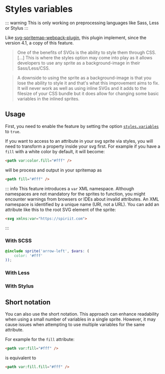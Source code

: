 # Styles variables

::: warning
This is only working on preprocessing languages like Sass, Less or Stylus
:::

Like [svg-spritemap-webpack-plugin](https://github.com/cascornelissen/svg-spritemap-webpack-plugin/blob/master/docs/variables.md), this plugin implement, since the version 4.1, a copy of this feature.

> One of the benefits of SVGs is the ability to style them through CSS. [...] This is where the styles option may come into play as it allows developers to use any sprite as a background-image in their Sass/Less/CSS.

> A downside to using the sprite as a background-image is that you lose the ability to style it and that's what this improvement aims to fix. It will never work as well as using inline SVGs and it adds to the filesize of your CSS bundle but it does allow for changing some basic variables in the inlined sprites.

## Usage

First, you need to enable the feature by setting the option [`styles.variables`](/options/styles.html#styles-variables) to `true`.

If you want to access to an attribute in your svg sprite via styles, you will need to transform a property inside your svg first. For example if you have a `fill` with a white color by default, it will become:

```html
<path var:color.fill="#fff" />
```

will be process and output in your spritemap as

```html
<path fill="#fff" />
```

::: info
This feature introduces a `var` XML namespace. Although namespaces are not mandatory for the sprites to function, you might encounter warnings from browsers or IDEs about invalid attributes. An XML namespace is identified by a unique name (URI, not a URL). You can add an attribute like this to the root SVG element of the sprite:

```html
<svg xmlns:var="https://spiriit.com">
```
:::

### With SCSS

```scss
@include sprite('arrow-left', $vars: (
    color: '#fff'
));
```

### With Less

### With Stylus

## Short notation

You can also use the short notation. This approach can enhance readability when using a small number of variables in a single sprite. However, it may cause issues when attempting to use multiple variables for the same attribute.

For example for the `fill` attribute:

```html
<path var:fill="#fff" />
```

is equivalent to

```html
<path var:fill.fill="#fff" />
```

